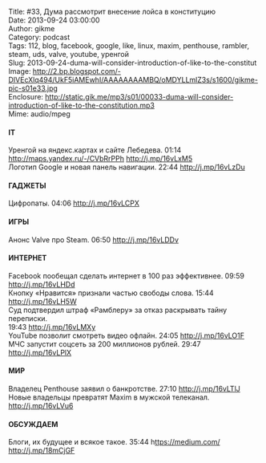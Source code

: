 Title: #33, Дума рассмотрит внесение лойса в конституцию  
Date: 2013-09-24 03:00:00  
Author: gikme  
Category: podcast  
Tags: 112, blog, facebook, google, like, linux, maxim, penthouse, rambler, steam, uds, valve, youtube, уренгой  
Slug: 2013-09-24-duma-will-consider-introduction-of-like-to-the-constitut  
Image: http://2.bp.blogspot.com/-DIVEcXlq494/UkF5iAMEwhI/AAAAAAAAMBQ/oMDYLLmlZ3s/s1600/gikme-pic-s01e33.jpg  
Enclosure: http://static.gik.me/mp3/s01/00033-duma-will-consider-introduction-of-like-to-the-constitution.mp3  
Mime: audio/mpeg

#### IT

Уренгой на яндекс.картах и сайте Лебедева. 01:14  
<http://maps.yandex.ru/-/CVbRrPPh> <http://j.mp/16vLxM5>  
Логотип Google и новая панель навигации. 22:44 <http://j.mp/16vLzDu>

#### ГАДЖЕТЫ

Цифропаты. 04:06 <http://j.mp/16vLCPX>

#### ИГРЫ

Анонс Valve про Steam. 06:50 <http://j.mp/16vLDDv>

#### ИНТЕРНЕТ

Facebook пообещал сделать интернет в 100 раз эффективнее. 09:59  
<http://j.mp/16vLHDd>  
Кнопку «Нравится» признали частью свободы слова. 15:44  
<http://j.mp/16vLH5W>  
Суд подтвердил штраф «Рамблеру» за отказ раскрывать тайну переписки.  
19:43 <http://j.mp/16vLMXy>  
YouTube позволит смотреть видео офлайн. 24:05 <http://j.mp/16vLO1F>  
МЧС запустит соцсеть за 200 миллионов рублей. 29:47  
<http://j.mp/16vLPlX>

#### МИР

Владелец Penthouse заявил о банкротстве. 27:10 <http://j.mp/16vLTlJ>  
Новые владельцы превратят Maxim в мужской телеканал.  
<http://j.mp/16vLVu6>

#### ОБСУЖДАЕМ

Блоги, их будущее и всякое такое. 35:44 h<ttps://medium.com/>  
<http://j.mp/18mCjGF>

